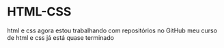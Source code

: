 # HTML-CSS
 html e css
agora estou trabalhando com repositórios no GitHub
meu curso de html e css já está quase terminado